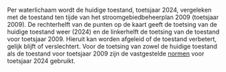 Per waterlichaam wordt de huidige toestand, toetsjaar 2024, vergeleken met de toestand ten tijde van het stroomgebiedbeheerplan 2009 (toetsjaar 2009). De rechterhelft van de punten op de kaart geeft de toetsing van de huidige toestand weer (2024) en de linkerhelft de toetsing van de toestand voor toetsjaar 2009. Hieruit kan worden afgeleid of de toestand verbetert, gelijk blijft of verslechtert. Voor de toetsing van zowel de huidige toestand als de toestand voor toetsjaar 2009 zijn de vastgestelde [normen](https://www.waterkwaliteitsportaal.nl/wkp.webapplication/) voor toetsjaar 2024 gebruikt.
